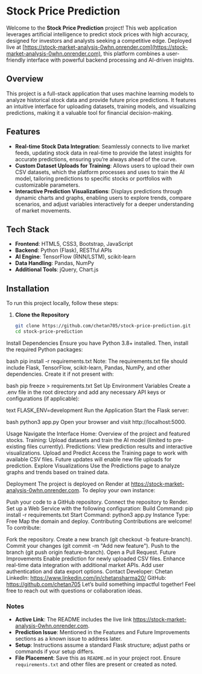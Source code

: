 # Stock Price Prediction

Welcome to the **Stock Price Prediction** project! This web application leverages artificial intelligence to predict stock prices with high accuracy, designed for investors and analysts seeking a competitive edge. Deployed live at [https://stock-market-analysis-0whn.onrender.com](https://stock-market-analysis-0whn.onrender.com), this platform combines a user-friendly interface with powerful backend processing and AI-driven insights.

## Overview

This project is a full-stack application that uses machine learning models to analyze historical stock data and provide future price predictions. It features an intuitive interface for uploading datasets, training models, and visualizing predictions, making it a valuable tool for financial decision-making.

## Features

- **Real-time Stock Data Integration**: Seamlessly connects to live market feeds, updating stock data in real-time to provide the latest insights for accurate predictions, ensuring you’re always ahead of the curve.
- **Custom Dataset Uploads for Training**: Allows users to upload their own CSV datasets, which the platform processes and uses to train the AI model, tailoring predictions to specific stocks or portfolios with customizable parameters.
- **Interactive Prediction Visualizations**: Displays predictions through dynamic charts and graphs, enabling users to explore trends, compare scenarios, and adjust variables interactively for a deeper understanding of market movements.

## Tech Stack

- **Frontend**: HTML5, CSS3, Bootstrap, JavaScript
- **Backend**: Python (Flask), RESTful APIs
- **AI Engine**: TensorFlow (RNN/LSTM), scikit-learn
- **Data Handling**: Pandas, NumPy
- **Additional Tools**: jQuery, Chart.js

## Installation

To run this project locally, follow these steps:

1. **Clone the Repository**
   ```bash
   git clone https://github.com/chetan705/stock-price-prediction.git
   cd stock-price-prediction
Install Dependencies
Ensure you have Python 3.8+ installed. Then, install the required Python packages:

bash
pip install -r requirements.txt
Note: The requirements.txt file should include Flask, TensorFlow, scikit-learn, Pandas, NumPy, and other dependencies. Create it if not present with:

bash
pip freeze > requirements.txt
Set Up Environment Variables
Create a .env file in the root directory and add any necessary API keys or configurations (if applicable):

text
FLASK_ENV=development
Run the Application
Start the Flask server:

bash
python3 app.py
Open your browser and visit http://localhost:5000.

Usage
Navigate the Interface
Home: Overview of the project and featured stocks.
Training: Upload datasets and train the AI model (limited to pre-existing files currently).
Predictions: View prediction results and interactive visualizations.
Upload and Predict
Access the Training page to work with available CSV files.
Future updates will enable new file uploads for prediction.
Explore Visualizations
Use the Predictions page to analyze graphs and trends based on trained data.

Deployment
The project is deployed on Render at https://stock-market-analysis-0whn.onrender.com. To deploy your own instance:

Push your code to a GitHub repository.
Connect the repository to Render.
Set up a Web Service with the following configuration:
Build Command: pip install -r requirements.txt
Start Command: python3 app.py
Instance Type: Free
Map the domain and deploy.
Contributing
Contributions are welcome! To contribute:

Fork the repository.
Create a new branch (git checkout -b feature-branch).
Commit your changes (git commit -m "Add new feature").
Push to the branch (git push origin feature-branch).
Open a Pull Request.
Future Improvements
Enable prediction for newly uploaded CSV files.
Enhance real-time data integration with additional market APIs.
Add user authentication and data export options.
Contact
Developer: Chetan
LinkedIn: https://www.linkedin.com/in/chetansharma20/
GitHub: https://github.com/chetan705
Let’s build something impactful together! Feel free to reach out with questions or collaboration ideas.

### Notes
- **Active Link**: The README includes the live link https://stock-market-analysis-0whn.onrender.com.
- **Prediction Issue**: Mentioned in the Features and Future Improvements sections as a known issue to address later.
- **Setup**: Instructions assume a standard Flask structure; adjust paths or commands if your setup differs.
- **File Placement**: Save this as `README.md` in your project root. Ensure `requirements.txt` and other files are present or created as noted.
